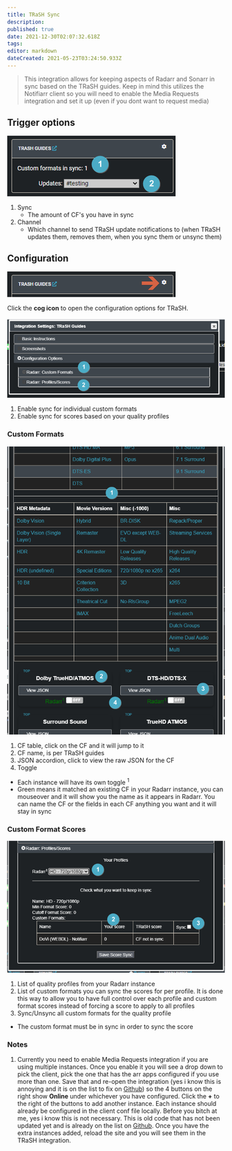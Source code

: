 ```yaml
---
title: TRaSH Sync
description: 
published: true
date: 2021-12-30T02:07:32.618Z
tags: 
editor: markdown
dateCreated: 2021-05-23T03:24:50.933Z
---
```


> This integration allows for keeping aspects of Radarr and Sonarr in sync based on the TRaSH guides. Keep in mind this utilizes the Notifiarr client so you will need to enable the Media Requests integration and set it up (even if you dont want to request media)

## Trigger options

![trigger-channels.png](/trash/trigger-channels.png)

1. Sync
    - The amount of CF's you have in sync
1. Channel
    - Which channel to send TRaSH update notifications to (when TRaSH updates them, removes them, when you sync them or unsync them)

## Configuration

![open-configuration.png](/trash/open-configuration.png)

Click the **cog icon** to open the configuration options for TRaSH.

![configuration-2.png](/trash/configuration-2.png)

1. Enable sync for individual custom formats
1. Enable sync for scores based on your quality profiles

### Custom Formats

![configuration.png](/trash/configuration.png)

1. CF table, click on the CF and it will jump to it
1. CF name, is per TRaSH guides
1. JSON accordion, click to view the raw JSON for the CF
1. Toggle

- Each instance will have its own toggle <sup>1</sup>
- Green means it matched an existing CF in your Radarr instance, you can mouseover and it will show you the name as it appears in Radarr. You can name the CF or the fields in each CF anything you want and it will stay in sync

### Custom Format Scores

![configuration.png-3](/trash/configuration-3.png)

1. List of quality profiles from your Radarr instance
1. List of custom formats you can sync the scores for per profile. It is done this way to allow you to have full control over each profile and custom format scores instead of forcing a score to apply to all profiles
1. Sync/Unsync all custom formats for the quality profile

- The custom format must be in sync in order to sync the score

### Notes

1. Currently you need to enable Media Requests integration if you are using multiple instances. Once you enable it you will see a drop down to pick the client, pick the one that has the arr apps configured if you use more than one. Save that and re-open the integration (yes i know this is annoying and it is on the list to fix on [Github](https://github.com/Notifiarr/website/issues/79)) so the 4 buttons on the right show **Online** under whichever you have configured. Click the **+** to the right of the buttons to add another instance. Each instance should already be configured in the client conf file locally. Before you bitch at me, yes i know this is not necessary. This is old code that has not been updated yet and is already on the list on [Github](https://github.com/Notifiarr/website/issues/72). Once you have the extra instances added, reload the site and you will see them in the TRaSH integration.
